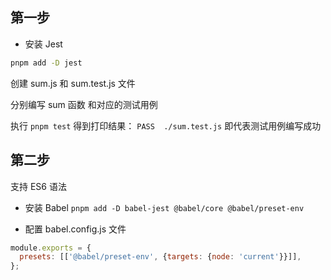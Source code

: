 ## 第一步

* 安装 Jest

```bash
pnpm add -D jest
```

创建 sum.js 和 sum.test.js 文件

分别编写 sum 函数 和对应的测试用例

执行 `pnpm test` 得到打印结果： `PASS  ./sum.test.js` 即代表测试用例编写成功

## 第二步

支持 ES6 语法

* 安装 Babel
`pnpm add -D babel-jest @babel/core @babel/preset-env`

* 配置 babel.config.js 文件
```js
module.exports = {
  presets: [['@babel/preset-env', {targets: {node: 'current'}}]],
};
```





